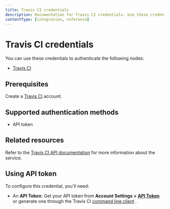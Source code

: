 ```yaml
---
title: Travis CI credentials
description: Documentation for Travis CI credentials. Use these credentials to authenticate Travis CI in n8n, a workflow automation platform.
contentType: [integration, reference]
---
```


# Travis CI credentials

You can use these credentials to authenticate the following nodes:

- [Travis CI](/integrations/builtin/app-nodes/n8n-nodes-base.travisci.md)

## Prerequisites

Create a [Travis CI](https://travis-ci.com/) account.

## Supported authentication methods

- API token

## Related resources

Refer to the [Travis CI API documentation](https://docs.travis-ci.com/user/developer/) for more information about the service.

## Using API token

To configure this credential, you'll need:

- An **API Token**: Get your API token from **Account Settings >** [**API Token**](https://packagecloud.io/api_token) or generate one through the Travis CI [command line client](https://github.com/travis-ci/travis.rb#installation) .

